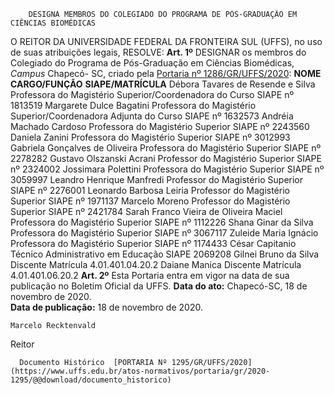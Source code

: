         DESIGNA MEMBROS DO COLEGIADO DO PROGRAMA DE PÓS-GRADUAÇÃO EM CIÊNCIAS BIOMÉDICAS  

 O REITOR DA UNIVERSIDADE FEDERAL DA FRONTEIRA SUL (UFFS), no uso de suas atribuições legais,   RESOLVE:   **Art. 1º**  DESIGNAR os membros do Colegiado do Programa de Pós-Graduação em Ciências Biomédicas, *Campus*  Chapecó- SC, criado pela [Portaria nº 1286/GR/UFFS/2020](https://www.uffs.edu.br/atos-normativos/portaria/gr/2020-1286):     **NOME**    **CARGO/FUNÇÃO**    **SIAPE/MATRÍCULA**      Débora Tavares de Resende e Silva   Professora do Magistério Superior/Coordenadora do Curso   SIAPE nº 1813519     Margarete Dulce Bagatini   Professora do Magistério Superior/Coordenadora Adjunta do Curso   SIAPE nº 1632573     Andréia Machado Cardoso   Professora do Magistério Superior   SIAPE nº 2243560     Daniela Zanini   Professora do Magistério Superior   SIAPE nº 3012993     Gabriela Gonçalves de Oliveira   Professora do Magistério Superior   SIAPE nº 2278282     Gustavo Olszanski Acrani   Professor do Magistério Superior   SIAPE nº 2324002     Jossimara Polettini   Professora do Magistério Superior   SIAPE nº 3059997     Leandro Henrique Manfredi   Professor do Magistério Superior   SIAPE nº 2276001     Leonardo Barbosa Leiria   Professor do Magistério Superior   SIAPE nº 1971137     Marcelo Moreno   Professor do Magistério Superior   SIAPE nº 2421784     Sarah Franco Vieira de Oliveira Maciel   Professora do Magistério Superior   SIAPE nº 1112226     Shana Ginar da Silva   Professora do Magistério Superior   SIAPE nº 3067117     Zuleide Maria Ignácio   Professora do Magistério Superior   SIAPE nº 1174433     César Capitanio   Técnico Administrativo em Educação   SIAPE 2069208     Gilnei Bruno da Silva   Discente   Matrícula 4.01.401.04.20.2     Daiane Manica   Discente   Matrícula 4.01.401.06.20.2       **Art. 2º**  Esta Portaria entra em vigor na data de sua publicação no Boletim Oficial da UFFS.        **Data do ato:** Chapecó-SC, 18 de novembro de 2020.   
 **Data de publicação:**  18 de novembro de 2020. 

    Marcelo Recktenvald   
 Reitor 

      Documento Histórico  [PORTARIA Nº 1295/GR/UFFS/2020](https://www.uffs.edu.br/atos-normativos/portaria/gr/2020-1295/@@download/documento_historico)     
      